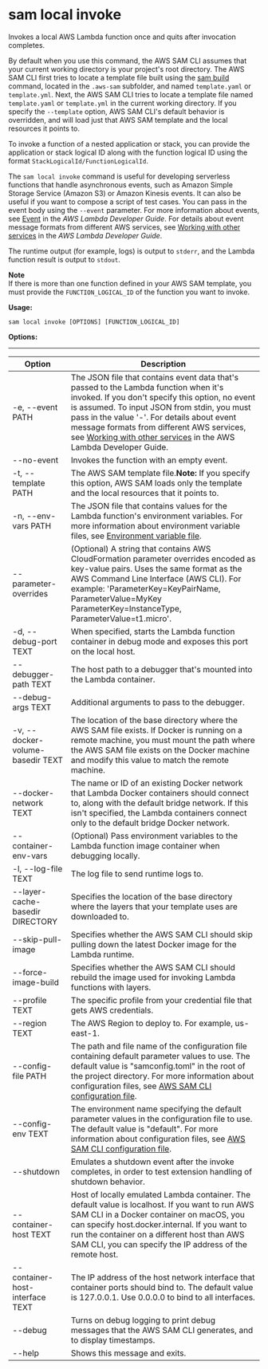 # sam local invoke<a name="sam-cli-command-reference-sam-local-invoke"></a>

Invokes a local AWS Lambda function once and quits after invocation completes\.

By default when you use this command, the AWS SAM CLI assumes that your current working directory is your project's root directory\. The AWS SAM CLI first tries to locate a template file built using the [sam build](sam-cli-command-reference-sam-build.md) command, located in the `.aws-sam` subfolder, and named `template.yaml` or `template.yml`\. Next, the AWS SAM CLI tries to locate a template file named `template.yaml` or `template.yml` in the current working directory\. If you specify the `--template` option, AWS SAM CLI's default behavior is overridden, and will load just that AWS SAM template and the local resources it points to\.



To invoke a function of a nested application or stack, you can provide the application or stack logical ID along with the function logical ID using the format `StackLogicalId/FunctionLogicalId`\.

The `sam local invoke` command is useful for developing serverless functions that handle asynchronous events, such as Amazon Simple Storage Service \(Amazon S3\) or Amazon Kinesis events\. It can also be useful if you want to compose a script of test cases\. You can pass in the event body using the `--event` parameter\. For more information about events, see [Event](https://docs.aws.amazon.com/lambda/latest/dg/gettingstarted-concepts.html#gettingstarted-concepts-event) in the *AWS Lambda Developer Guide*\. For details about event message formats from different AWS services, see [Working with other services](https://docs.aws.amazon.com/lambda/latest/dg/lambda-services.html) in the *AWS Lambda Developer Guide*\.

The runtime output \(for example, logs\) is output to `stderr`, and the Lambda function result is output to `stdout`\.

**Note**  
If there is more than one function defined in your AWS SAM template, you must provide the `FUNCTION_LOGICAL_ID` of the function you want to invoke\.

**Usage:**

```
sam local invoke [OPTIONS] [FUNCTION_LOGICAL_ID]
```

**Options:**


****  

| Option | Description | 
| --- | --- | 
| \-e, \-\-event PATH | The JSON file that contains event data that's passed to the Lambda function when it's invoked\. If you don't specify this option, no event is assumed\. To input JSON from stdin, you must pass in the value '\-'\. For details about event message formats from different AWS services, see [Working with other services](lambda/latest/dg/lambda-services.html) in the AWS Lambda Developer Guide\. | 
| \-\-no\-event | Invokes the function with an empty event\. | 
| \-t, \-\-template PATH | The AWS SAM template file\.**Note:** If you specify this option, AWS SAM loads only the template and the local resources that it points to\. | 
| \-n, \-\-env\-vars PATH | The JSON file that contains values for the Lambda function's environment variables\. For more information about environment variable files, see [Environment variable file](serverless-sam-cli-using-invoke.md#serverless-sam-cli-using-invoke-environment-file)\. | 
| \-\-parameter\-overrides | \(Optional\) A string that contains AWS CloudFormation parameter overrides encoded as key\-value pairs\. Uses the same format as the AWS Command Line Interface \(AWS CLI\)\. For example: 'ParameterKey=KeyPairName, ParameterValue=MyKey ParameterKey=InstanceType, ParameterValue=t1\.micro'\. | 
| \-d, \-\-debug\-port TEXT | When specified, starts the Lambda function container in debug mode and exposes this port on the local host\. | 
| \-\-debugger\-path TEXT | The host path to a debugger that's mounted into the Lambda container\. | 
| \-\-debug\-args TEXT | Additional arguments to pass to the debugger\. | 
| \-v, \-\-docker\-volume\-basedir TEXT | The location of the base directory where the AWS SAM file exists\. If Docker is running on a remote machine, you must mount the path where the AWS SAM file exists on the Docker machine and modify this value to match the remote machine\. | 
| \-\-docker\-network TEXT | The name or ID of an existing Docker network that Lambda Docker containers should connect to, along with the default bridge network\. If this isn't specified, the Lambda containers connect only to the default bridge Docker network\. | 
| \-\-container\-env\-vars | \(Optional\) Pass environment variables to the Lambda function image container when debugging locally\. | 
| \-l, \-\-log\-file TEXT | The log file to send runtime logs to\. | 
| \-\-layer\-cache\-basedir DIRECTORY | Specifies the location of the base directory where the layers that your template uses are downloaded to\. | 
| \-\-skip\-pull\-image | Specifies whether the AWS SAM CLI should skip pulling down the latest Docker image for the Lambda runtime\. | 
| \-\-force\-image\-build | Specifies whether the AWS SAM CLI should rebuild the image used for invoking Lambda functions with layers\. | 
| \-\-profile TEXT | The specific profile from your credential file that gets AWS credentials\. | 
| \-\-region TEXT | The AWS Region to deploy to\. For example, us\-east\-1\. | 
| \-\-config\-file PATH | The path and file name of the configuration file containing default parameter values to use\. The default value is "samconfig\.toml" in the root of the project directory\. For more information about configuration files, see [AWS SAM CLI configuration file](serverless-sam-cli-config.md)\. | 
| \-\-config\-env TEXT | The environment name specifying the default parameter values in the configuration file to use\. The default value is "default"\. For more information about configuration files, see [AWS SAM CLI configuration file](serverless-sam-cli-config.md)\. | 
| \-\-shutdown | Emulates a shutdown event after the invoke completes, in order to test extension handling of shutdown behavior\. | 
| \-\-container\-host TEXT | Host of locally emulated Lambda container\. The default value is localhost\. If you want to run AWS SAM CLI in a Docker container on macOS, you can specify host\.docker\.internal\. If you want to run the container on a different host than AWS SAM CLI, you can specify the IP address of the remote host\. | 
| \-\-container\-host\-interface TEXT | The IP address of the host network interface that container ports should bind to\. The default value is 127\.0\.0\.1\. Use 0\.0\.0\.0 to bind to all interfaces\.  | 
| \-\-debug | Turns on debug logging to print debug messages that the AWS SAM CLI generates, and to display timestamps\. | 
| \-\-help | Shows this message and exits\. | 